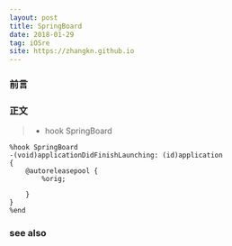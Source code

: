 ```yaml
---
layout: post
title: SpringBoard
date: 2018-01-29
tag: iOSre
site: https://zhangkn.github.io
---
```


### 前言




### 正文

>*  hook SpringBoard

```
%hook SpringBoard
-(void)applicationDidFinishLaunching: (id)application
{
    @autoreleasepool {
        %orig;

    }
}
%end
```


### see also
